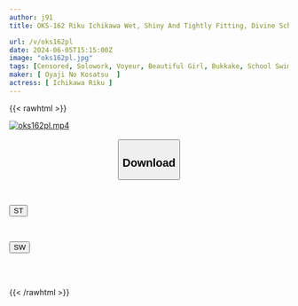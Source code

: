 ```yaml
---
author: j91
title: OKS-162 Riku Ichikawa Wet, Shiny And Tightly Fitting, Divine School Swimsuit. Enjoy The Cute Girl In Her School Swimsuit! This AV Starts With Secretly Filming Her Changing, And Includes Close-ups Of Her Small Breasts, Big Breasts, Shaved Pussy, Hairy Pussy, Hairy Armpits, And More, As Well As Lotion Soap Play And School Swimsuit Bukkake, All While Fully Clothed.

url: /v/oks162pl
date: 2024-06-05T15:15:00Z
image: "oks162pl.jpg"
tags: [Censored, Solowork, Voyeur, Beautiful Girl, Bukkake, School Swimsuit, Lotion, Close Up	]
maker: [ Oyaji No Kosatsu  ]
actress: [ Ichikawa Riku ]
---
```



{{< rawhtml >}}

<div class="video" data-videoid="Ok87KWVMDwFZB1m">
    <a href="javascript:;">
        <img src="/v/oks162pl/oks162pl.jpg" width="WIDTH" height="HEIGHT" alt="oks162pl.mp4" loading="lazy">
    </a>
</div>

<script type="text/javascript" src="https://j91.asia/asset/on-demand-st.js"></script>

<br>
  <link rel="stylesheet" href="https://j91.asia/asset/bs5.css">
  
  <center>
  <button class="btn btn-primary" type="button" data-bs-toggle="collapse" data-bs-target=".multi-collapse" aria-expanded="false" aria-controls="multiCollapseExample1 multiCollapseExample2"><h2>Download</h2></button></center>
</p>
<div class="row">
  <div class="col">
    <div class="collapse multi-collapse" id="multiCollapseExample1">
      <div class="card card-body">
	      	      <br>
<div class="buttons">  
<p><a href="/v/oks162pl/st.html" target="_blank"><button class="btn-hover color-3"><i class="fa fa-download"></i> ST</button></a></p></div>
    </div>
  </div>
</div>
  <div class="col">
    <div class="collapse multi-collapse" id="multiCollapseExample2">
      <div class="card card-body">
	      <br>
<div class="buttons">
<p><a href="/v/oks162pl/sw.html" target="_blank"><button class="btn-hover color-2"><i class="fa fa-download"></i> SW</button></a></p></div>
<br><br>
      </div>
    </div>
  </div>
</div>

{{< /rawhtml >}}